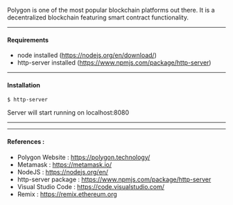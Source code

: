 
Polygon is one of the most popular blockchain platforms out there. It is a decentralized blockchain featuring smart contract functionality.

---

#### Requirements
- node installed (https://nodejs.org/en/download/)
- http-server installed (https://www.npmjs.com/package/http-server)
---

#### Installation

```
$ http-server
```

Server will start running on localhost:8080

---


---
#### References :

- Polygon Website : https://polygon.technology/
- Metamask : https://metamask.io/
- NodeJS : https://nodejs.org/en/
- http-server package : https://www.npmjs.com/package/http-server
- Visual Studio Code : https://code.visualstudio.com/
- Remix : https://remix.ethereum.org

